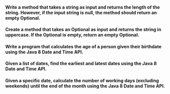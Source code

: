 #### Write a method that takes a string as input and returns the length of the string. However, if the input string is null, the method should return an empty Optional.

#### Create a method that takes an Optional<String> as input and returns the string in uppercase. If the Optional is empty, return an empty Optional.

#### Write a program that calculates the age of a person given their birthdate using the Java 8 Date and Time API.

#### Given a list of dates, find the earliest and latest dates using the Java 8 Date and Time API.

#### Given a specific date, calculate the number of working days (excluding weekends) until the end of the month using the Java 8 Date and Time API.
